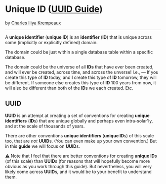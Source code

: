 # Unique ID ([UUID Guide](../../README.md))

by [Charles Iliya Krempeaux](http://changelog.ca/)

---

A **unique identifier** (**unique ID**) is an **identifier** (**ID**) that is unique across some (implicitly or explicitly defined) domain.

The domain could be just within a single database table within a specific database.

The domain could be the universe of all **IDs** that have ever been created, and will ever be created, across time, and across the unverse!
I.e., —
If you create this type of **ID** today, and I create this type of **ID** tomorrow, they will be different.
If someone else creates this type of **ID** 100 years from now, it will also be different than both of the **ID**s we each created.
Etc.

## UUID

**UUID** is an attempt at creating a set of conventions for creating **unique identifiers** (**ID**s) that are unique globally and perhaps even intra-solar'ly, and at the scale of thousands of years.

There are other conventions **unique identifiers** (**unique ID**s) of this scale too, that are _not_ **UUID**s.
(You can even make up your own convention.) 
But in this **guide** we will focus on **UUID**s.


⚠️ Note that I feel that there are better conventions for creating **unique ID**s (of this scale) than **UUID**s (for reasons that will hopefully become more obvious as you work through this guide). But nevertheless, you will very likely come across **UUID**s, and it would be to your benefit to understand them.
